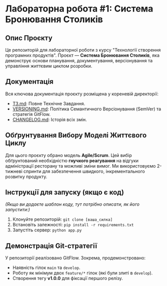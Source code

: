 # Лабораторна робота #1: Система Бронювання Столиків

## Опис Проєкту
Це репозиторій для лабораторної роботи з курсу "Технології створення програмних продуктів". Проєкт — **Система Бронювання Столиків**, яка демонструє основи планування, документування, версіонування та управління життєвим циклом розробки.

## Документація
Вся ключова документація проєкту розміщена у кореневій директорії:
- [T3.md](T3.md): Повне Технічне Завдання.
- [VERSIONING.md](VERSIONING.md): Політика Семантичного Версіонування (SemVer) та стратегія GitFlow.
- [CHANGELOG.md](CHANGELOG.md): Історія всіх змін.

## Обґрунтування Вибору Моделі Життєвого Циклу
Для цього проєкту обрано модель **Agile/Scrum**.
Цей вибір обґрунтований необхідністю **гнучкого реагування** на відгуки адміністрації ресторану та можливі зміни вимог. Ми використовуємо 2-тижневі спринти для забезпечення швидкого, інкрементального розвитку продукту.

## Інструкції для запуску (якщо є код)
*(Якщо ви додаєте шаблон коду, тут потрібно описати, як його запустити:)*
1. Клонуйте репозиторій: `git clone [ваша_силка]`
2. Встановіть залежності: `pip install -r requirements.txt`
3. Запустіть сервер: `python app.py` 

## Демонстрація Git-стратегії
У репозиторії реалізовано GitFlow. Зокрема, продемонстровано:
- Наявність гілок `main` та `develop`.
- Роботу як мінімум двох `feature/*` гілок (які були злиті в `develop`).
- Створення тегу **v1.0.0** для фіксації першого релізу.